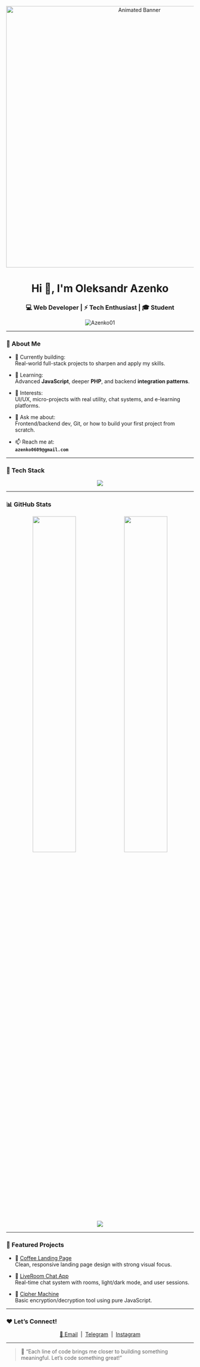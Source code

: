 <p align="center">
  <!-- Анімований банер -->
  <img src="https://media.giphy.com/media/3oEjI6SIIHBdRxXI40/giphy.gif" alt="Animated Banner" width="700" />
</p>

<h1 align="center">Hi 👋, I'm Oleksandr Azenko</h1>
<h3 align="center">💻 Web Developer | ⚡ Tech Enthusiast | 🎓 Student</h3>

<p align="center">
  <img src="https://komarev.com/ghpvc/?username=Azenko01&label=Profile%20views&color=0e75b6&style=flat" alt="Azenko01" />
</p>

---

### 🧠 About Me

- 🔭 Currently building:  
  Real-world full-stack projects to sharpen and apply my skills.

- 🌱 Learning:  
  Advanced **JavaScript**, deeper **PHP**, and backend **integration patterns**.

- 🧩 Interests:  
  UI/UX, micro-projects with real utility, chat systems, and e-learning platforms.

- 💬 Ask me about:  
  Frontend/backend dev, Git, or how to build your first project from scratch.

- 📫 Reach me at:  
  **`azenko0609@gmail.com`**

---

### 🚀 Tech Stack

<p align="center">
  <img src="https://skillicons.dev/icons?i=html,css,js,php,mysql,git,github,vscode,figma" />
</p>

---

### 📊 GitHub Stats

<p align="center">
  <img src="https://github-readme-stats.vercel.app/api?username=Azenko01&show_icons=true&theme=dark&hide_border=true&count_private=true&include_all_commits=true&rank_icon=github" width="48%" />
  <img src="https://streak-stats.demolab.com?user=Azenko01&theme=dark&hide_border=true" width="48%" />
</p>

<p align="center">
  <img src="https://github-readme-activity-graph.vercel.app/graph?username=Azenko01&theme=react-dark&hide_border=true" />
</p>

---

### 🌟 Featured Projects

- 🎨 [Coffee Landing Page](https://github.com/Azenko01/coffee-landing)  
  Clean, responsive landing page design with strong visual focus.

- 💬 [LiveRoom Chat App](https://github.com/Azenko01/LiveRoom)  
  Real-time chat system with rooms, light/dark mode, and user sessions.

- 🔐 [Cipher Machine](https://github.com/Azenko01/cipher-machine)  
  Basic encryption/decryption tool using pure JavaScript.

---

### ❤️ Let’s Connect!

<p align="center">
  <a href="mailto:azenko0609@gmail.com">📧 Email</a> &nbsp;|&nbsp; 
  <a href="https://t.me/OleksandrA0101">Telegram</a> &nbsp;|&nbsp; 
  <a href="https://www.instagram.com/sa_sha698d/">Instagram</a>
</p>

---

> 🧭 “Each line of code brings me closer to building something meaningful. Let’s code something great!”
